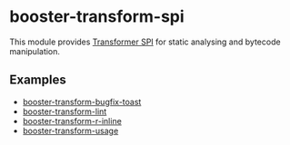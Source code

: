 # booster-transform-spi

This module provides [Transformer SPI](./src/main/kotlin/com/didiglobal/booster/transform/Transformer.kt) for static analysing and bytecode manipulation.

## Examples

- [booster-transform-bugfix-toast](../booster-transform-bugfix-toast)
- [booster-transform-lint](../booster-transform-lint)
- [booster-transform-r-inline](../booster-transform-r-inline)
- [booster-transform-usage](../booster-transform-usage)

